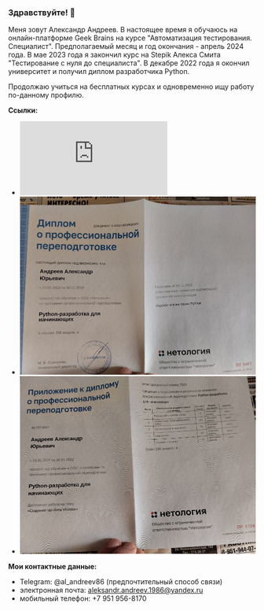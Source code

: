 ### Здравствуйте! 👋

Меня зовут Александр Андреев. В настоящее время я обучаюсь на онлайн-платформе Geek Brains на курсе "Автоматизация тестирования. Специалист". Предполагаемый месяц и год окончания - апрель 2024 года. В мае 2023 года я закончил курс на Stepik Алекса Смита "Тестирование с нуля до специалиста". В декабре 2022 года я окончил университет и получил диплом разработчика Python.

Продолжаю учиться на бесплатных курсах и одновременно ищу работу по-данному профилю.

**Ссылки:**
* ![Сертификат об окончании курса Алекса Смита "Тестирование с нуля до специалиста"](https://github.com/AleksAndreev86/AleksAndreev86/blob/main/testing.pdf)
* ![Диплом о профессиональной переподготовке](https://github.com/AleksAndreev86/AleksAndreev86/blob/main/IMG_20230204_133635.jpg)
* ![Приложение к диплому о профессиональной переподготовке](https://github.com/AleksAndreev86/AleksAndreev86/blob/main/IMG_20230204_133758.jpg)

**Мои контактные данные:**
* Telegram: @al_andreev86 (предпочтительный способ связи)
* электронная почта: aleksandr.andreev.1986@yandex.ru
* мобильный телефон: +7 951 956-8170

